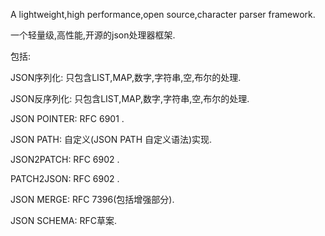 A lightweight,high performance,open source,character parser framework.

一个轻量级,高性能,开源的json处理器框架.

包括:

JSON序列化: 只包含LIST,MAP,数字,字符串,空,布尔的处理.

JSON反序列化: 只包含LIST,MAP,数字,字符串,空,布尔的处理.

JSON POINTER: RFC 6901 .

JSON PATH: 自定义(JSON PATH 自定义语法)实现.

JSON2PATCH: RFC 6902 .

PATCH2JSON: RFC 6902 .

JSON MERGE: RFC 7396(包括增强部分).

JSON SCHEMA: RFC草案.
